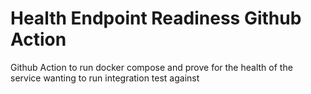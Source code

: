 # Health Endpoint Readiness Github Action

Github Action to run docker compose and prove for the health of the service wanting to run integration test against
